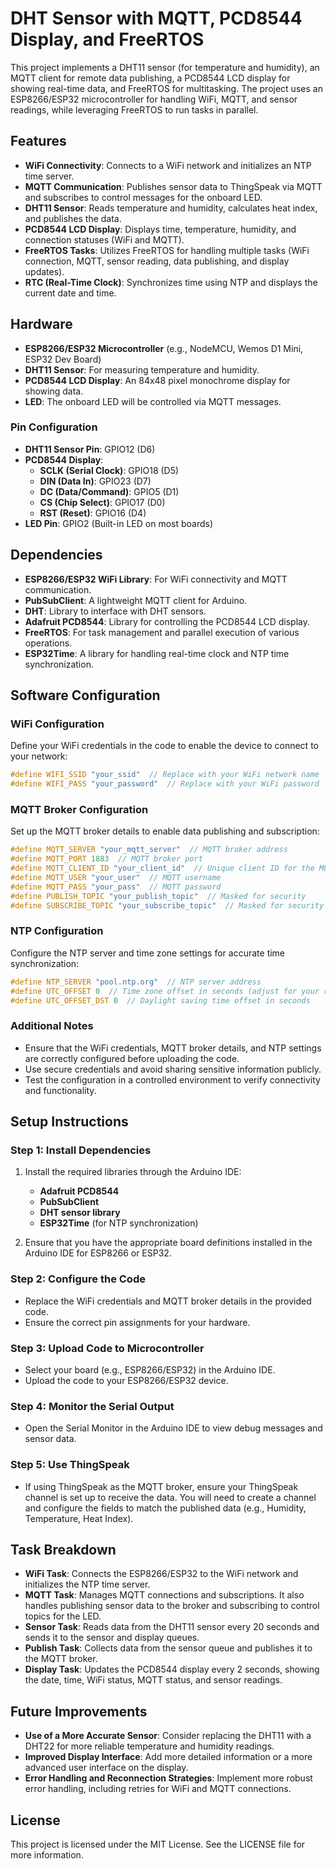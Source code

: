# DHT Sensor with MQTT, PCD8544 Display, and FreeRTOS

This project implements a DHT11 sensor (for temperature and humidity), an MQTT client for remote data publishing, a PCD8544 LCD display for showing real-time data, and FreeRTOS for multitasking. The project uses an ESP8266/ESP32 microcontroller for handling WiFi, MQTT, and sensor readings, while leveraging FreeRTOS to run tasks in parallel.

## Features

- **WiFi Connectivity**: Connects to a WiFi network and initializes an NTP time server.
- **MQTT Communication**: Publishes sensor data to ThingSpeak via MQTT and subscribes to control messages for the onboard LED.
- **DHT11 Sensor**: Reads temperature and humidity, calculates heat index, and publishes the data.
- **PCD8544 LCD Display**: Displays time, temperature, humidity, and connection statuses (WiFi and MQTT).
- **FreeRTOS Tasks**: Utilizes FreeRTOS for handling multiple tasks (WiFi connection, MQTT, sensor reading, data publishing, and display updates).
- **RTC (Real-Time Clock)**: Synchronizes time using NTP and displays the current date and time.

## Hardware

- **ESP8266/ESP32 Microcontroller** (e.g., NodeMCU, Wemos D1 Mini, ESP32 Dev Board)
- **DHT11 Sensor**: For measuring temperature and humidity.
- **PCD8544 LCD Display**: An 84x48 pixel monochrome display for showing data.
- **LED**: The onboard LED will be controlled via MQTT messages.

### Pin Configuration

- **DHT11 Sensor Pin**: GPIO12 (D6)
- **PCD8544 Display**:
  - **SCLK (Serial Clock)**: GPIO18 (D5)
  - **DIN (Data In)**: GPIO23 (D7)
  - **DC (Data/Command)**: GPIO5 (D1)
  - **CS (Chip Select)**: GPIO17 (D0)
  - **RST (Reset)**: GPIO16 (D4)
- **LED Pin**: GPIO2 (Built-in LED on most boards)

## Dependencies

- **ESP8266/ESP32 WiFi Library**: For WiFi connectivity and MQTT communication.
- **PubSubClient**: A lightweight MQTT client for Arduino.
- **DHT**: Library to interface with DHT sensors.
- **Adafruit PCD8544**: Library for controlling the PCD8544 LCD display.
- **FreeRTOS**: For task management and parallel execution of various operations.
- **ESP32Time**: A library for handling real-time clock and NTP time synchronization.

## Software Configuration

### WiFi Configuration

Define your WiFi credentials in the code to enable the device to connect to your network:

```cpp
#define WIFI_SSID "your_ssid"  // Replace with your WiFi network name
#define WIFI_PASS "your_password"  // Replace with your WiFi password
```

### MQTT Broker Configuration

Set up the MQTT broker details to enable data publishing and subscription:

```cpp
#define MQTT_SERVER "your_mqtt_server"  // MQTT broker address
#define MQTT_PORT 1883  // MQTT broker port
#define MQTT_CLIENT_ID "your_client_id"  // Unique client ID for the MQTT connection
#define MQTT_USER "your_user"  // MQTT username
#define MQTT_PASS "your_pass"  // MQTT password
#define PUBLISH_TOPIC "your_publish_topic"  // Masked for security
#define SUBSCRIBE_TOPIC "your_subscribe_topic"  // Masked for security
```

### NTP Configuration

Configure the NTP server and time zone settings for accurate time synchronization:

```cpp
#define NTP_SERVER "pool.ntp.org"  // NTP server address
#define UTC_OFFSET 0  // Time zone offset in seconds (adjust for your region)
#define UTC_OFFSET_DST 0  // Daylight saving time offset in seconds
```

### Additional Notes

- Ensure that the WiFi credentials, MQTT broker details, and NTP settings are correctly configured before uploading the code.
- Use secure credentials and avoid sharing sensitive information publicly.
- Test the configuration in a controlled environment to verify connectivity and functionality.

## Setup Instructions

### Step 1: Install Dependencies

1. Install the required libraries through the Arduino IDE:
   - **Adafruit PCD8544**
   - **PubSubClient**
   - **DHT sensor library**
   - **ESP32Time** (for NTP synchronization)

2. Ensure that you have the appropriate board definitions installed in the Arduino IDE for ESP8266 or ESP32.

### Step 2: Configure the Code

- Replace the WiFi credentials and MQTT broker details in the provided code.
- Ensure the correct pin assignments for your hardware.

### Step 3: Upload Code to Microcontroller

- Select your board (e.g., ESP8266/ESP32) in the Arduino IDE.
- Upload the code to your ESP8266/ESP32 device.

### Step 4: Monitor the Serial Output

- Open the Serial Monitor in the Arduino IDE to view debug messages and sensor data.

### Step 5: Use ThingSpeak

- If using ThingSpeak as the MQTT broker, ensure your ThingSpeak channel is set up to receive the data. You will need to create a channel and configure the fields to match the published data (e.g., Humidity, Temperature, Heat Index).

## Task Breakdown

- **WiFi Task**: Connects the ESP8266/ESP32 to the WiFi network and initializes the NTP time server.
- **MQTT Task**: Manages MQTT connections and subscriptions. It also handles publishing sensor data to the broker and subscribing to control topics for the LED.
- **Sensor Task**: Reads data from the DHT11 sensor every 20 seconds and sends it to the sensor and display queues.
- **Publish Task**: Collects data from the sensor queue and publishes it to the MQTT broker.
- **Display Task**: Updates the PCD8544 display every 2 seconds, showing the date, time, WiFi status, MQTT status, and sensor readings.

## Future Improvements

- **Use of a More Accurate Sensor**: Consider replacing the DHT11 with a DHT22 for more reliable temperature and humidity readings.
- **Improved Display Interface**: Add more detailed information or a more advanced user interface on the display.
- **Error Handling and Reconnection Strategies**: Implement more robust error handling, including retries for WiFi and MQTT connections.

## License

This project is licensed under the MIT License. See the LICENSE file for more information.